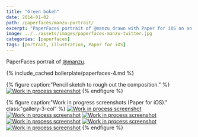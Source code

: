 ```yaml
---
title: "Green bokeh"
date: 2014-01-02
path: /paperfaces/manzu-portrait/
excerpt: "PaperFaces portrait of @manzu drawn with Paper for iOS on an iPad."
image: ../../assets/images/paperfaces-manzu-twitter.jpg
categories: [paperfaces]
tags: [portrait, illustration, Paper for iOS]
---
```


PaperFaces portrait of [@manzu](https://twitter.com/manzu).

{% include_cached boilerplate/paperfaces-4.md %}

{% figure caption:"Pencil sketch to rough out the composition." %}
[![Work in process screenshot](../../assets/images/paperfaces-manzu-process-1-750.jpg)](../../assets/images/paperfaces-manzu-process-1-lg.jpg)
{% endfigure %}

{% figure caption:"Work in progress screenshots (Paper for iOS)." class:"gallery-3-col" %}
[![Work in process screenshot](../../assets/images/paperfaces-manzu-process-2-600.jpg)](../../assets/images/paperfaces-manzu-process-2-lg.jpg)
[![Work in process screenshot](../../assets/images/paperfaces-manzu-process-3-600.jpg)](../../assets/images/paperfaces-manzu-process-3-lg.jpg)
[![Work in process screenshot](../../assets/images/paperfaces-manzu-process-4-600.jpg)](../../assets/images/paperfaces-manzu-process-4-lg.jpg)
[![Work in process screenshot](../../assets/images/paperfaces-manzu-process-5-600.jpg)](../../assets/images/paperfaces-manzu-process-5-lg.jpg)
[![Work in process screenshot](../../assets/images/paperfaces-manzu-process-6-600.jpg)](../../assets/images/paperfaces-manzu-process-6-lg.jpg)
[![Work in process screenshot](../../assets/images/paperfaces-manzu-process-7-600.jpg)](../../assets/images/paperfaces-manzu-process-7-lg.jpg)
{% endfigure %}
